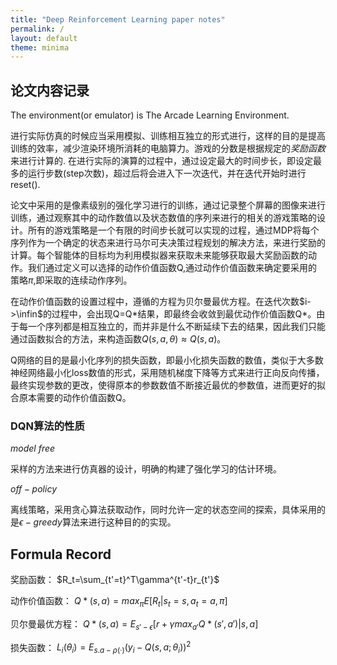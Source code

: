 ```yaml
---
title: "Deep Reinforcement Learning paper notes"
permalink: /
layout: default
theme: minima
---
```

<script type="text/javascript" src="http://cdn.mathjax.org/mathjax/latest/MathJax.js?config=default"></script>

## 论文内容记录
The environment(or emulator) is The Arcade Learning Environment.

进行实际仿真的时候应当采用模拟、训练相互独立的形式进行，这样的目的是提高训练的效率，减少渲染环境所消耗的电脑算力。游戏的分数是根据规定的*奖励函数*来进行计算的.
在进行实际的演算的过程中，通过设定最大的时间步长，即设定最多的运行步数(step次数)，超过后将会进入下一次迭代，并在迭代开始时进行reset().

论文中采用的是像素级别的强化学习进行的训练，通过记录整个屏幕的图像来进行训练，通过观察其中的动作数值以及状态数值的序列来进行的相关的游戏策略的设计。所有的游戏策略是一个有限的时间步长就可以实现的过程，通过MDP将每个序列作为一个确定的状态来进行马尔可夫决策过程规划的解决方法，来进行奖励的计算。每个智能体的目标均为利用模拟器来获取未来能够获取最大奖励函数的动作。我们通过定义可以选择的动作价值函数Q,通过动作价值函数来确定要采用的策略$\pi$,即采取的连续动作序列。

在动作价值函数的设置过程中，遵循的方程为贝尔曼最优方程。在迭代次数$i->\infin$的过程中，会出现Q=Q\*结果，即最终会收敛到最优动作价值函数Q*。由于每一个序列都是相互独立的，而并非是什么不断延续下去的结果，因此我们只能通过函数拟合的方法，来构造函数$Q(s,a,\theta)\approx Q(s,a)$。

Q网络的目的是最小化序列的损失函数，即最小化损失函数的数值，类似于大多数神经网络最小化loss数值的形式，采用随机梯度下降等方式来进行正向反向传播，最终实现参数的更改，使得原本的参数数值不断接近最优的参数值，进而更好的拟合原本需要的动作价值函数Q。

### DQN算法的性质

$model\ free$

采样的方法来进行仿真器的设计，明确的构建了强化学习的估计环境。

$off-policy$

离线策略，采用贪心算法获取动作，同时允许一定的状态空间的探索，具体采用的是$\epsilon-greedy$算法来进行这种目的的实现。

## Formula Record

奖励函数：
$R_t=\sum_{t'=t}^T\gamma^{t'-t}r_{t'}$

动作价值函数：
$Q*(s,a)=max_{\pi}E[R_t|s_t=s,a_t=a,\pi]$

贝尔曼最优方程：
$Q*(s,a)=E_{s'-\epsilon}[r+\gamma max_{a'}Q*(s',a')|s,a]$

损失函数：
$L_i(\theta_i)=E_{s.a-\rho(·)}(y_i-Q(s,a;\theta_i))^2$

